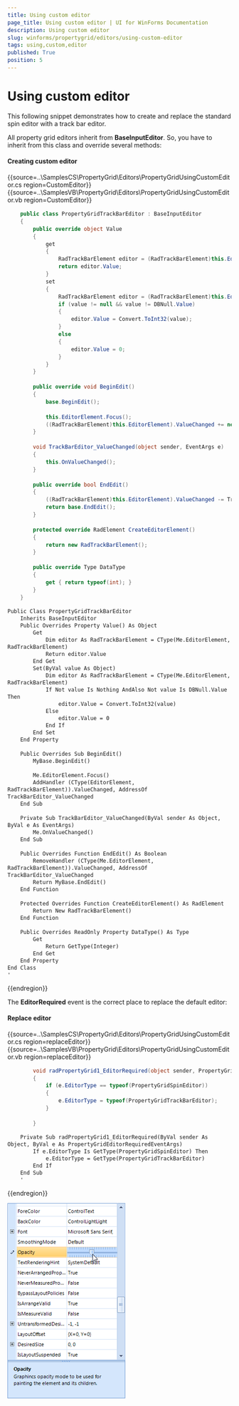 ```yaml
---
title: Using custom editor
page_title: Using custom editor | UI for WinForms Documentation
description: Using custom editor
slug: winforms/propertygrid/editors/using-custom-editor
tags: using,custom,editor
published: True
position: 5
---
```


# Using custom editor

This following snippet demonstrates how to create and replace the standard spin editor with a track bar editor.

All property grid editors inherit from __BaseInputEditor__. So, you have to inherit from this class and override several methods:

#### Creating custom editor

{{source=..\SamplesCS\PropertyGrid\Editors\PropertyGridUsingCustomEditor.cs region=CustomEditor}} 
{{source=..\SamplesVB\PropertyGrid\Editors\PropertyGridUsingCustomEditor.vb region=CustomEditor}} 

````C#
    public class PropertyGridTrackBarEditor : BaseInputEditor
    {
        public override object Value
        {
            get
            {
                RadTrackBarElement editor = (RadTrackBarElement)this.EditorElement;
                return editor.Value;
            }
            set
            {
                RadTrackBarElement editor = (RadTrackBarElement)this.EditorElement;
                if (value != null && value != DBNull.Value)
                {
                    editor.Value = Convert.ToInt32(value);
                }
                else
                {
                    editor.Value = 0;
                }
            }
        }

        public override void BeginEdit()
        {
            base.BeginEdit();

            this.EditorElement.Focus();
            ((RadTrackBarElement)this.EditorElement).ValueChanged += new EventHandler(TrackBarEditor_ValueChanged);
        }

        void TrackBarEditor_ValueChanged(object sender, EventArgs e)
        {
            this.OnValueChanged();
        }

        public override bool EndEdit()
        {
            ((RadTrackBarElement)this.EditorElement).ValueChanged -= TrackBarEditor_ValueChanged;
            return base.EndEdit();
        }

        protected override RadElement CreateEditorElement()
        {
            return new RadTrackBarElement();
        }

        public override Type DataType
        {
            get { return typeof(int); }
        }
    }
````
````VB.NET
Public Class PropertyGridTrackBarEditor
    Inherits BaseInputEditor
    Public Overrides Property Value() As Object
        Get
            Dim editor As RadTrackBarElement = CType(Me.EditorElement, RadTrackBarElement)
            Return editor.Value
        End Get
        Set(ByVal value As Object)
            Dim editor As RadTrackBarElement = CType(Me.EditorElement, RadTrackBarElement)
            If Not value Is Nothing AndAlso Not value Is DBNull.Value Then
                editor.Value = Convert.ToInt32(value)
            Else
                editor.Value = 0
            End If
        End Set
    End Property

    Public Overrides Sub BeginEdit()
        MyBase.BeginEdit()

        Me.EditorElement.Focus()
        AddHandler (CType(EditorElement, RadTrackBarElement)).ValueChanged, AddressOf TrackBarEditor_ValueChanged
    End Sub

    Private Sub TrackBarEditor_ValueChanged(ByVal sender As Object, ByVal e As EventArgs)
        Me.OnValueChanged()
    End Sub

    Public Overrides Function EndEdit() As Boolean
        RemoveHandler (CType(Me.EditorElement, RadTrackBarElement)).ValueChanged, AddressOf TrackBarEditor_ValueChanged
        Return MyBase.EndEdit()
    End Function

    Protected Overrides Function CreateEditorElement() As RadElement
        Return New RadTrackBarElement()
    End Function

    Public Overrides ReadOnly Property DataType() As Type
        Get
            Return GetType(Integer)
        End Get
    End Property
End Class
'
````

{{endregion}}

The __EditorRequired__ event is the correct place to replace the default editor:

#### Replace editor

{{source=..\SamplesCS\PropertyGrid\Editors\PropertyGridUsingCustomEditor.cs region=replaceEditor}} 
{{source=..\SamplesVB\PropertyGrid\Editors\PropertyGridUsingCustomEditor.vb region=replaceEditor}} 

````C#
        void radPropertyGrid1_EditorRequired(object sender, PropertyGridEditorRequiredEventArgs e)
        {
            if (e.EditorType == typeof(PropertyGridSpinEditor))
            {
                e.EditorType = typeof(PropertyGridTrackBarEditor);
            }

        }
````
````VB.NET
    Private Sub radPropertyGrid1_EditorRequired(ByVal sender As Object, ByVal e As PropertyGridEditorRequiredEventArgs)
        If e.EditorType Is GetType(PropertyGridSpinEditor) Then
            e.EditorType = GetType(PropertyGridTrackBarEditor)
        End If
    End Sub
    '
````

{{endregion}}

![propertygrid-editors-using-custom-editor](images/propertygrid-editors-using-custom-editor.png)
